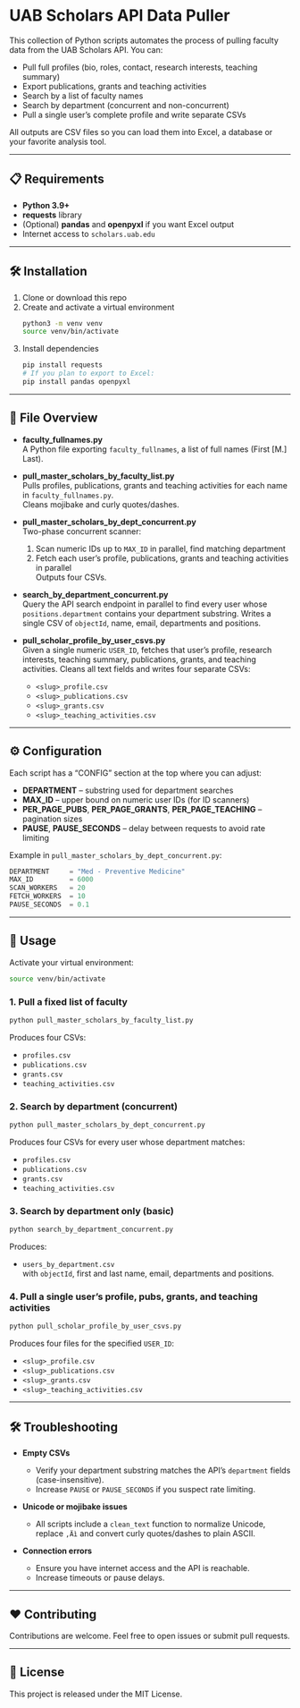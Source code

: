 # UAB Scholars API Data Puller

This collection of Python scripts automates the process of pulling faculty data from the UAB Scholars API. You can:

- Pull full profiles (bio, roles, contact, research interests, teaching summary)  
- Export publications, grants and teaching activities  
- Search by a list of faculty names  
- Search by department (concurrent and non-concurrent)  
- Pull a single user’s complete profile and write separate CSVs  

All outputs are CSV files so you can load them into Excel, a database or your favorite analysis tool.

---

## 📋 Requirements

- **Python 3.9+**  
- **requests** library  
- (Optional) **pandas** and **openpyxl** if you want Excel output  
- Internet access to `scholars.uab.edu`

---

## 🛠 Installation

1. Clone or download this repo  
2. Create and activate a virtual environment  
   ```bash
   python3 -m venv venv
   source venv/bin/activate
   ```  
3. Install dependencies  
   ```bash
   pip install requests
   # If you plan to export to Excel:
   pip install pandas openpyxl
   ```

---

## 📂 File Overview

- **faculty_fullnames.py**  
  A Python file exporting `faculty_fullnames`, a list of full names (First [M.] Last).

- **pull_master_scholars_by_faculty_list.py**  
  Pulls profiles, publications, grants and teaching activities for each name in `faculty_fullnames.py`.  
  Cleans mojibake and curly quotes/dashes.

- **pull_master_scholars_by_dept_concurrent.py**  
  Two-phase concurrent scanner:  
  1. Scan numeric IDs up to `MAX_ID` in parallel, find matching department  
  2. Fetch each user’s profile, publications, grants and teaching activities in parallel  
  Outputs four CSVs.

- **search_by_department_concurrent.py**  
  Query the API search endpoint in parallel to find every user whose `positions.department` contains your department substring. Writes a single CSV of `objectId`, name, email, departments and positions.

- **pull_scholar_profile_by_user_csvs.py**  
  Given a single numeric `USER_ID`, fetches that user’s profile, research interests, teaching summary, publications, grants, and teaching activities. Cleans all text fields and writes four separate CSVs:  
  - `<slug>_profile.csv`  
  - `<slug>_publications.csv`  
  - `<slug>_grants.csv`  
  - `<slug>_teaching_activities.csv`

---

## ⚙️ Configuration

Each script has a “CONFIG” section at the top where you can adjust:

- **DEPARTMENT** – substring used for department searches  
- **MAX_ID** – upper bound on numeric user IDs (for ID scanners)  
- **PER_PAGE_PUBS**, **PER_PAGE_GRANTS**, **PER_PAGE_TEACHING** – pagination sizes  
- **PAUSE**, **PAUSE_SECONDS** – delay between requests to avoid rate limiting  

Example in `pull_master_scholars_by_dept_concurrent.py`:

```python
DEPARTMENT     = "Med - Preventive Medicine"
MAX_ID         = 6000
SCAN_WORKERS   = 20
FETCH_WORKERS  = 10
PAUSE_SECONDS  = 0.1
```

---

## 🚀 Usage

Activate your virtual environment:

```bash
source venv/bin/activate
```

### 1. Pull a fixed list of faculty

```bash
python pull_master_scholars_by_faculty_list.py
```

Produces four CSVs:

- `profiles.csv`  
- `publications.csv`  
- `grants.csv`  
- `teaching_activities.csv`

### 2. Search by department (concurrent)

```bash
python pull_master_scholars_by_dept_concurrent.py
```

Produces four CSVs for every user whose department matches:

- `profiles.csv`  
- `publications.csv`  
- `grants.csv`  
- `teaching_activities.csv`

### 3. Search by department only (basic)

```bash
python search_by_department_concurrent.py
```

Produces:

- `users_by_department.csv`  
  with `objectId`, first and last name, email, departments and positions.

### 4. Pull a single user’s profile, pubs, grants, and teaching activities

```bash
python pull_scholar_profile_by_user_csvs.py
```

Produces four files for the specified `USER_ID`:

- `<slug>_profile.csv`  
- `<slug>_publications.csv`  
- `<slug>_grants.csv`
- `<slug>_teaching_activities.csv`

---

## 🛠 Troubleshooting

- **Empty CSVs**  
  - Verify your department substring matches the API’s `department` fields (case-insensitive).  
  - Increase `PAUSE` or `PAUSE_SECONDS` if you suspect rate limiting.

- **Unicode or mojibake issues**  
  - All scripts include a `clean_text` function to normalize Unicode, replace `‚Äì` and convert curly quotes/dashes to plain ASCII.

- **Connection errors**  
  - Ensure you have internet access and the API is reachable.  
  - Increase timeouts or pause delays.

---

## ❤️ Contributing

Contributions are welcome. Feel free to open issues or submit pull requests.

---

## 📄 License

This project is released under the MIT License.
